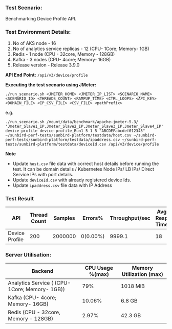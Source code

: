 ### Test Scenario:

Benchmarking Device Profile API.


### Test Environment Details:
1. No of AKS node - 16
2. No of analytics service replicas - 12  (CPU- 1Core; Memory- 1GB)
3. Redis - 1 node (CPU - 32core, Memory - 128GB)
4. Kafka - 3 nodes (CPU- 4core; Memory- 16GB)
5. Release version - Release 3.9.0


**API End Point:** 
`/api/v3/device/profile`


**Executing the test scenario using JMeter:**

```./run_scenario.sh <JMETER_HOME> <JMETER_IP_LIST> <SCENARIO_NAME> <SCENARIO_ID> <THREADS_COUNT> <RAMPUP_TIME> <CTRL_LOOPS> <API_KEY> <DOMAIN_FILE> <IP_CSV_FILE> <CSV_FILE> <pathPrefix>```

e.g.

```./run_scenario.sh /mount/data/benchmark/apache-jmeter-5.3/ 'Jmeter_Slave1_IP,Jmeter_Slave2_IP,Jmeter_Slave3_IP,Jmeter_Slave4_IP' device-profile device-profile_Run1 5 1 5 "ABCDEFabcdef012345" ~/sunbird-perf-tests/sunbird-platform/testdata/host.csv ~/sunbird-perf-tests/sunbird-platform/testdata/ipaddress.csv ~/sunbird-perf-tests/sunbird-platform/testdata/deviceId.csv /api/v3/device/profile```

**Note**
- Update `host.csv` file data with correct host details before running the test. It can be domain details / Kubernetes Node IPs/ LB IPs/ Direct Service IPs with port details.
- Update `deviceId.csv` with already registered device Ids.
- Update `ipaddress.csv` file data with IP Address


### Test Result

| API           | Thread Count | Samples  | Errors%   | Throughput/sec|Avg Resp Time|  95th pct | 99th pct |
| ------------- | -------------| -------- | --------- | --------------|-------------|-----------|----------|
| Device Profile| 200          | 2000000  | 0(0.00%)  | 9999.1       |  18         |     72    |   84     |


### Server Utilisation:
| Backend          | CPU Usage %(max) | Memory Utilization (max) |
| ------------- | ------------- |------------- |
| Analytics Service ( (CPU- 1Core; Memory- 1GB))  |79% |1018 MiB |
| Kafka (CPU- 4core; Memory- 16GB)| 10.06% | 6.8 GB|
| Redis (CPU - 32core, Memory - 128GB)| 2.97% | 42.3 GB|
